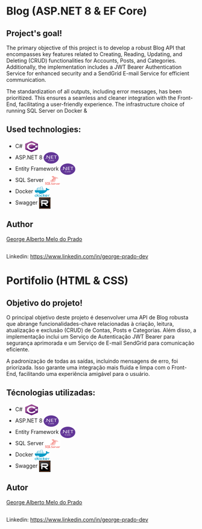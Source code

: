 # Blog (ASP.NET 8 & EF Core)

## Project's goal!

The primary objective of this project is to develop a robust Blog API that encompasses key features related to Creating, Reading, Updating, and Deleting (CRUD) functionalities for Accounts, Posts, and Categories. Additionally, the implementation includes a JWT Bearer Authentication Service for enhanced security and a SendGrid E-mail Service for efficient communication.

The standardization of all outputs, including error messages, has been prioritized. This ensures a seamless and cleaner integration with the Front-End, facilitating a user-friendly experience. The infrastructure choice of running SQL Server on Docker &

## Used technologies:

- C# <img align="center" height="30" width="40" src="https://raw.githubusercontent.com/devicons/devicon/master/icons/csharp/csharp-original.svg" />
- ASP.NET 8 <img align="center" height="30" width="40" src="https://raw.githubusercontent.com/devicons/devicon/master/icons/dotnetcore/dotnetcore-original.svg" />
- Entity Framework <img align="center" height="30" width="40" src="https://raw.githubusercontent.com/devicons/devicon/master/icons/dotnetcore/dotnetcore-original.svg" />
- SQL Server <img align="center" height="30" width="40" src="https://raw.githubusercontent.com/devicons/devicon/master/icons/microsoftsqlserver/microsoftsqlserver-plain-wordmark.svg" />
- Docker <img align="center" height="30" width="40" src="https://raw.githubusercontent.com/devicons/devicon/master/icons/docker/docker-plain-wordmark.svg" />
- Swagger <img align="center" height="30" width="30" src="https://raw.githubusercontent.com/swagger-api/swagger-ui/master/dist/favicon-32x32.png" />






## Author

 <a href="https://github.com/george-prado" target="_blank">George Alberto Melo do Prado</a>

##

Linkedin: https://www.linkedin.com/in/george-prado-dev

##

# Portifolio (HTML & CSS)

## Objetivo do projeto!

O principal objetivo deste projeto é desenvolver uma API de Blog robusta que abrange funcionalidades-chave relacionadas à criação, leitura, atualização e exclusão (CRUD) de Contas, Posts e Categorias. Além disso, a implementação inclui um Serviço de Autenticação JWT Bearer para segurança aprimorada e um Serviço de E-mail SendGrid para comunicação eficiente.

A padronização de todas as saídas, incluindo mensagens de erro, foi priorizada. Isso garante uma integração mais fluida e limpa com o Front-End, facilitando uma experiência amigável para o usuário.

## Técnologias utilizadas:

- C# <img align="center" height="30" width="40" src="https://raw.githubusercontent.com/devicons/devicon/master/icons/csharp/csharp-original.svg" />
- ASP.NET 8 <img align="center" height="30" width="40" src="https://raw.githubusercontent.com/devicons/devicon/master/icons/dotnetcore/dotnetcore-original.svg" />
- Entity Framework <img align="center" height="30" width="40" src="https://raw.githubusercontent.com/devicons/devicon/master/icons/dotnetcore/dotnetcore-original.svg" />
- SQL Server <img align="center" height="30" width="40" src="https://raw.githubusercontent.com/devicons/devicon/master/icons/microsoftsqlserver/microsoftsqlserver-plain-wordmark.svg" />
- Docker <img align="center" height="30" width="40" src="https://raw.githubusercontent.com/devicons/devicon/master/icons/docker/docker-plain-wordmark.svg" />
- Swagger <img align="center" height="30" width="30" src="https://raw.githubusercontent.com/swagger-api/swagger-ui/master/dist/favicon-32x32.png" />



## Autor

 <a href="https://github.com/george-prado" target="_blank">George Alberto Melo do Prado</a>

##

Linkedin: https://www.linkedin.com/in/george-prado-dev
